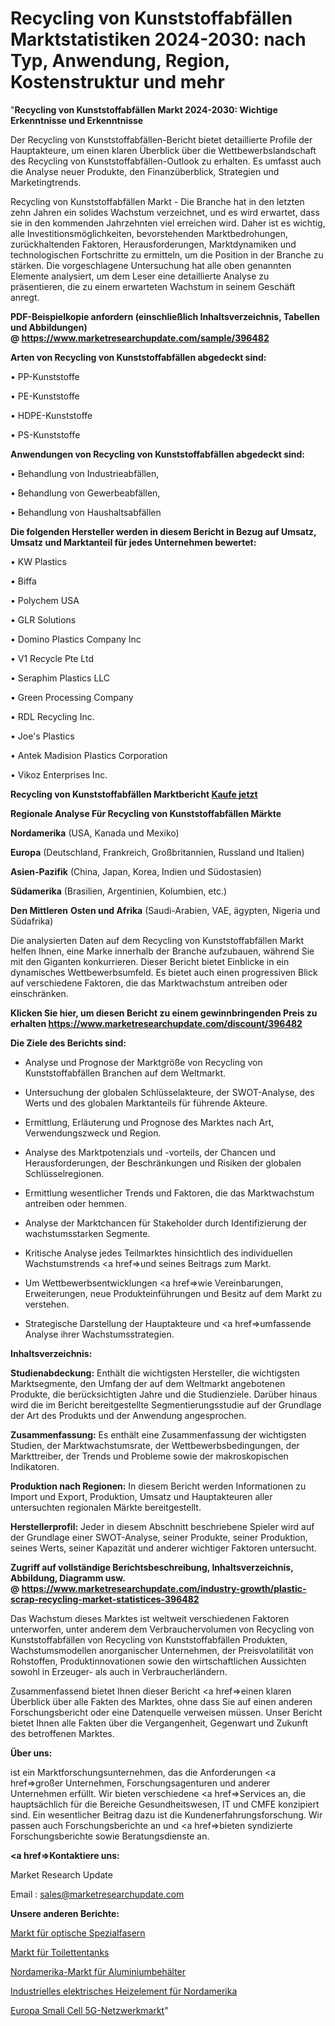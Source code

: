 # Recycling von Kunststoffabfällen Marktstatistiken 2024-2030: nach Typ, Anwendung, Region, Kostenstruktur und mehr

"<strong>Recycling von Kunststoffabfällen Markt 2024-2030: Wichtige Erkenntnisse und Erkenntnisse</strong>

Der Recycling von Kunststoffabfällen-Bericht bietet detaillierte Profile der Hauptakteure, um einen klaren Überblick über die Wettbewerbslandschaft des Recycling von Kunststoffabfällen-Outlook zu erhalten. Es umfasst auch die Analyse neuer Produkte, den Finanzüberblick, Strategien und Marketingtrends.

Recycling von Kunststoffabfällen Markt - Die Branche hat in den letzten zehn Jahren ein solides Wachstum verzeichnet, und es wird erwartet, dass sie in den kommenden Jahrzehnten viel erreichen wird. Daher ist es wichtig, alle Investitionsmöglichkeiten, bevorstehenden Marktbedrohungen, zurückhaltenden Faktoren, Herausforderungen, Marktdynamiken und technologischen Fortschritte zu ermitteln, um die Position in der Branche zu stärken. Die vorgeschlagene Untersuchung hat alle oben genannten Elemente analysiert, um dem Leser eine detaillierte Analyse zu präsentieren, die zu einem erwarteten Wachstum in seinem Geschäft anregt.

<strong><b>PDF-Beispielkopie anfordern (einschließlich Inhaltsverzeichnis, Tabellen und Abbildungen) @ </b></strong><strong><a href=https://www.marketresearchupdate.com/sample/396482><strong>https://www.marketresearchupdate.com/sample/396482</u></a></strong></strong>

<strong>Arten von Recycling von Kunststoffabfällen abgedeckt sind:</strong>

• PP-Kunststoffe

• PE-Kunststoffe

• HDPE-Kunststoffe

• PS-Kunststoffe

<strong>Anwendungen von Recycling von Kunststoffabfällen abgedeckt sind:</strong>

• Behandlung von Industrieabfällen,

• Behandlung von Gewerbeabfällen,

• Behandlung von Haushaltsabfällen

<strong>Die folgenden Hersteller werden in diesem Bericht in Bezug auf Umsatz, Umsatz und Marktanteil für jedes Unternehmen bewertet:</strong>

• KW Plastics

• Biffa

• Polychem USA

• GLR Solutions

• Domino Plastics Company Inc

• V1 Recycle Pte Ltd

• Seraphim Plastics LLC

• Green Processing Company

• RDL Recycling Inc.

• Joe&#39;s Plastics

• Antek Madision Plastics Corporation

• Vikoz Enterprises Inc.

<strong>Recycling von Kunststoffabfällen Marktbericht <a href=https://www.marketresearchupdate.com/buynow/396482>Kaufe jetzt</a></strong>

<strong>Regionale Analyse Für Recycling von Kunststoffabfällen Märkte</strong>

<strong>Nordamerika</strong> (USA, Kanada und Mexiko)

<strong>Europa</strong> (Deutschland, Frankreich, Großbritannien, Russland und Italien)

<strong>Asien-Pazifik</strong> (China, Japan, Korea, Indien und Südostasien)

<strong>Südamerika</strong> (Brasilien, Argentinien, Kolumbien, etc.)

<strong>Den Mittleren</strong> <strong>Osten und Afrika</strong> (Saudi-Arabien, VAE, ägypten, Nigeria und Südafrika)

Die analysierten Daten auf dem Recycling von Kunststoffabfällen Markt helfen Ihnen, eine Marke innerhalb der Branche aufzubauen, während Sie mit den Giganten konkurrieren. Dieser Bericht bietet Einblicke in ein dynamisches Wettbewerbsumfeld. Es bietet auch einen progressiven Blick auf verschiedene Faktoren, die das Marktwachstum antreiben oder einschränken.

<strong>Klicken Sie hier, um diesen Bericht zu einem gewinnbringenden Preis zu erhalten
</strong><strong><a href=https://www.marketresearchupdate.com/discount/396482>https://www.marketresearchupdate.com/discount/396482</b></u></strong></a>

<strong>Die Ziele des Berichts sind:</strong>

- Analyse und Prognose der Marktgröße von Recycling von Kunststoffabfällen Branchen auf dem Weltmarkt.

- Untersuchung der globalen Schlüsselakteure, der SWOT-Analyse, des Werts und des globalen Marktanteils für führende Akteure.

- Ermittlung, Erläuterung und Prognose des Marktes nach Art, Verwendungszweck und Region.

- Analyse des Marktpotenzials und -vorteils, der Chancen und Herausforderungen, der Beschränkungen und Risiken der globalen Schlüsselregionen.

- Ermittlung wesentlicher Trends und Faktoren, die das Marktwachstum antreiben oder hemmen.

- Analyse der Marktchancen für Stakeholder durch Identifizierung der wachstumsstarken Segmente.

- Kritische Analyse jedes Teilmarktes hinsichtlich des individuellen Wachstumstrends <a href=>und</a> seines Beitrags zum Markt.

- Um Wettbewerbsentwicklungen <a href=>wie</a> Vereinbarungen, Erweiterungen, neue Produkteinführungen und Besitz auf dem Markt zu verstehen.

- Strategische Darstellung der Hauptakteure und <a href=>umfas</a>sende Analyse ihrer Wachstumsstrategien.

<strong>Inhaltsverzeichnis:</strong>

<strong>Studienabdeckung:</strong> Enthält die wichtigsten Hersteller, die wichtigsten Marktsegmente, den Umfang der auf dem Weltmarkt angebotenen Produkte, die berücksichtigten Jahre und die Studienziele. Darüber hinaus wird die im Bericht bereitgestellte Segmentierungsstudie auf der Grundlage der Art des Produkts und der Anwendung angesprochen.

<strong>Zusammenfassung:</strong> Es enthält eine Zusammenfassung der wichtigsten Studien, der Marktwachstumsrate, der Wettbewerbsbedingungen, der Markttreiber, der Trends und Probleme sowie der makroskopischen Indikatoren.

<strong>Produktion nach Regionen:</strong> In diesem Bericht werden Informationen zu Import und Export, Produktion, Umsatz und Hauptakteuren aller untersuchten regionalen Märkte bereitgestellt.

<strong>Herstellerprofil:</strong> Jeder in diesem Abschnitt beschriebene Spieler wird auf der Grundlage einer SWOT-Analyse, seiner Produkte, seiner Produktion, seines Werts, seiner Kapazität und anderer wichtiger Faktoren untersucht.

<strong><b>Zugriff auf vollständige Berichtsbeschreibung, Inhaltsverzeichnis, Abbildung, Diagramm usw. @ </b></strong><strong><a href=https://www.marketresearchupdate.com/industry-growth/plastic-scrap-recycling-market-statistices-396482>https://www.marketresearchupdate.com/industry-growth/plastic-scrap-recycling-market-statistices-396482</a></strong>

Das Wachstum dieses Marktes ist weltweit verschiedenen Faktoren unterworfen, unter anderem dem Verbrauchervolumen von Recycling von Kunststoffabfällen von Recycling von Kunststoffabfällen Produkten, Wachstumsmodellen anorganischer Unternehmen, der Preisvolatilität von Rohstoffen, Produktinnovationen sowie den wirtschaftlichen Aussichten sowohl in Erzeuger- als auch in Verbraucherländern.

Zusammenfassend bietet Ihnen dieser Bericht <a href=>einen</a> klaren Überblick über alle Fakten des Marktes, ohne dass Sie auf einen anderen Forschungsbericht oder eine Datenquelle verweisen müssen. Unser Bericht bietet Ihnen alle Fakten über die Vergangenheit, Gegenwart und Zukunft des betroffenen Marktes.

<strong>Über uns:</strong>

 ist ein Marktforschungsunternehmen, das die Anforderungen <a href=>großer</a> Unternehmen, Forschungsagenturen und anderer Unternehmen erfüllt. Wir bieten verschiedene <a href=>Services</a> an, die hauptsächlich für die Bereiche Gesundheitswesen, IT und CMFE konzipiert sind. Ein wesentlicher Beitrag dazu ist die Kundenerfahrungsforschung. Wir passen auch Forschungsberichte an und <a href=>bieten</a> syndizierte Forschungsberichte sowie Beratungsdienste an.

<strong><a href=>Kontaktiere uns:</a></strong>

Market Research Update

Email : sales@marketresearchupdate.com

<strong>Unsere anderen Berichte:</strong>

<a href=https://www.linkedin.com/pulse/specialty-optical-fibers-market-demand-future>Markt für optische Spezialfasern</a>

<a href=https://www.linkedin.com/pulse/toilet-tanks-market-outlooks-2023-size-players>Markt für Toilettentanks</a>

<a href=https://www.linkedin.com/pulse/north-america-aluminum-containers-market-sizing-up-anticipating>Nordamerika-Markt für Aluminiumbehälter</a>

<a href=https://www.linkedin.com/pulse/north-america-industrial-electric-heating-element>Industrielles elektrisches Heizelement für Nordamerika</a>

<a href=https://www.linkedin.com/pulse/europe-small-cell-5g-network-market-size2023-2030-k2msf/>Europa Small Cell 5G-Netzwerkmarkt</a>"
